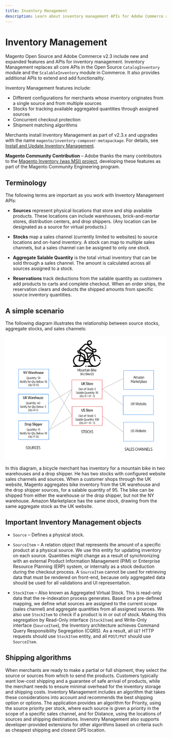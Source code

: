 ```yaml
---
title: Inventory Management
description: Learn about inventory management APIs for Adobe Commerce and Magento Open Source.
---
```


# Inventory Management

Magento Open Source and Adobe Commerce v2.3 include new and expanded features and APIs for inventory management. Inventory Management replaces all core APIs in the Open Source `CatalogInventory` module and the `ScalableInventory` module in Commerce. It also provides additional APIs to extend and add functionality.

Inventory Management features include:

*  Different configurations for merchants whose inventory originates from a single source and from multiple sources
*  Stocks for tracking available aggregated quantities through assigned sources
*  Concurrent checkout protection
*  Shipment matching algorithms

Merchants install Inventory Management as part of v2.3.x and upgrades with the name `magento/inventory-composer-metapackage`. For details, see [Install and Update Inventory Management](https://experienceleague.adobe.com/docs/commerce-admin/inventory/get-started/install-update.html).

**Magento Community Contribution** – Adobe thanks the many contributors to the [Magento Inventory (was MSI) project](https://github.com/magento/inventory), developing these features as part of the Magento Community Engineering program.

## Terminology

The following terms are important as you work with Inventory Management APIs:

*  **Sources** represent physical locations that store and ship available products. These locations can include warehouses, brick-and-mortar stores, distribution centers, and drop shippers. (Any location can be designated as a source for virtual products.)

*  **Stocks** map a sales channel (currently limited to websites) to source locations and on-hand inventory. A stock can map to multiple sales channels, but a sales channel can be assigned to only one stock.

*  **Aggregate Salable Quantity** is the total virtual inventory that can be sold through a sales channel. The amount is calculated across all sources assigned to a stock.

*  **Reservations** track deductions from the salable quantity as customers add products to carts and complete checkout. When an order ships, the reservation clears and deducts the shipped amounts from specific source inventory quantities.

## A simple scenario

The following diagram illustrates the relationship between source stocks, aggregate stocks, and sales channels:

![Source and aggregate stock](../../../_images/inventory-diagram-stock.png)

In this diagram, a bicycle merchant has inventory for a mountain bike in two warehouses and a drop shipper. He has two stocks with configured website sales channels and sources. When a customer shops through the UK website, Magento aggregates bike inventory from the UK warehouse and the drop shipper sources, for a salable quantity of 95. The bike can be shipped from either the warehouse or the drop shipper, but not the NY warehouse. Amazon Marketplace has the same stock, drawing from the same aggregate stock as the UK website.

## Important Inventory Management objects

*  `Source` – Defines a physical stock.

*  `SourceItem` – A relation object that represents the amount of a specific product at a physical source. We use this entity for updating inventory on each source. Quantities might change as a result of synchronizing with an external Product Information Management (PIM) or Enterprise Resource Planning (ERP) system, or internally as a stock deduction during the checkout process. A `SourceItem` cannot be used for retrieving data that must be rendered on front-end, because only aggregated data should be used for all validations and UI representation.

*  `StockItem` – Also known as Aggregated Virtual Stock. This is read-only data that the re-indexation process generates. Based on a pre-defined mapping, we define what sources are assigned to the current scope (sales channel) and aggregate quantities from all assigned sources. We also use `StockItem` to check if a product is in or out of stock.  Making this segregation by Read-Only interface (`StockItem`) and Write-Only interface (`SourceItem`), the Inventory architecture achieves Command Query Responsibility Segregation (CQRS). As a result, all `GET` HTTP requests should use `StockItem` entity, and all `POST/PUT` should use `SourceItem`.

## Shipping algorithms

When merchants are ready to make a partial or full shipment, they select the source or sources from which to send the products. Customers typically want low-cost shipping and a guarantee of safe arrival of products, while the merchant needs to ensure minimal overhead for the inventory storage and shipping costs. Inventory Management includes an algorithm that takes these considerations into account and recommends the best shipping option or options. The application provides an algorithm for Priority, using the source priority per stock, where each source is given a priority in the scope of a specific sales channel, and for Distance, using the locations of sources and shipping destinations. Invenotry Management also supports developer-provided extensions for other algorithms based on criteria such as cheapest shipping and closest GPS location.
